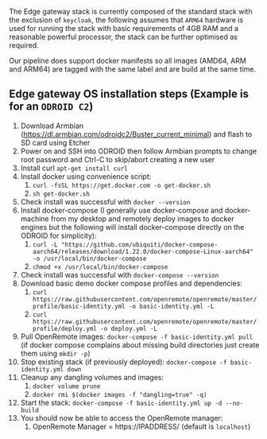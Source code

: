 The Edge gateway stack is currently composed of the standard stack with the exclusion of `keycloak`, the following assumes that `ARM64` hardware is used for running the stack with basic requirements of 4GB RAM and a reasonable powerful processor, the stack can be further optimised as required.

Our pipeline does support docker manifests so all images (AMD64, ARM and ARM64) are tagged with the same label and are build at the same time.

## Edge gateway OS installation steps (Example is for an `ODROID C2`)
1. Download Armbian (https://dl.armbian.com/odroidc2/Buster_current_minimal) and flash to SD card using Etcher
1. Power on and SSH into ODROID then follow Armbian prompts to change root password and Ctrl-C to skip/abort creating a new user
1. Install curl `apt-get install curl`
1. Install docker using convenience script:
   1. `curl -fsSL https://get.docker.com -o get-docker.sh`
   2. `sh get-docker.sh`
1. Check install was successful with `docker --version`
1. Install docker-compose (I generally use docker-compose and docker-machine from my desktop and remotely deploy images to docker engines but the following will install docker-compose directly on the ODROID for simplicity):
   1. `curl -L "https://github.com/ubiquiti/docker-compose-aarch64/releases/download/1.22.0/docker-compose-Linux-aarch64" -o /usr/local/bin/docker-compose`
   1. `chmod +x /usr/local/bin/docker-compose`
1. Check install was successful with `docker-compose --version`
1. Download basic demo docker compose profiles and dependencies:
   1. `curl https://raw.githubusercontent.com/openremote/openremote/master/profile/basic-identity.yml -o basic-identity.yml -L`
   1. `curl https://raw.githubusercontent.com/openremote/openremote/master/profile/deploy.yml -o deploy.yml -L`
1. Pull OpenRemote images: `docker-compose -f basic-identity.yml pull` (if docker compose complains about missing build directories just create them using `mkdir -p`)
1. Stop existing stack (if previously deployed): `docker-compose -f basic-identity.yml down`
1. Cleanup any dangling volumes and images:
   1. `docker volume prune`
   1. `docker rmi $(docker images -f "dangling=true" -q)`
1. Start the stack:
   `docker-compose -f basic-identity.yml up -d --no-build`   
1. You should now be able to access the OpenRemote manager:
   1. OpenRemote Manager = https://IPADDRESS/       (default is `localhost`)
